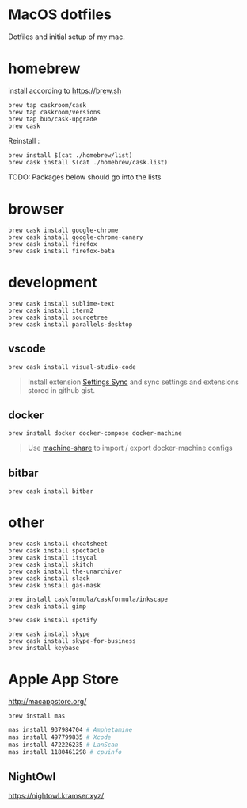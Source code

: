 # MacOS dotfiles

Dotfiles and initial setup of my mac.

# homebrew

install according to https://brew.sh

```
brew tap caskroom/cask
brew tap caskroom/versions
brew tap buo/cask-upgrade
brew cask
```

Reinstall :

```
brew install $(cat ./homebrew/list)
brew cask install $(cat ./homebrew/cask.list)
```

TODO: Packages below should go into the lists


# browser
```
brew cask install google-chrome
brew cask install google-chrome-canary
brew cask install firefox
brew cask install firefox-beta
```

# development

```
brew cask install sublime-text
brew cask install iterm2
brew cask install sourcetree
brew cask install parallels-desktop
```

## vscode

```
brew cask install visual-studio-code
```

> Install extension [Settings Sync](https://marketplace.visualstudio.com/items?itemName=Shan.code-settings-sync) and sync settings and extensions stored in github gist.

## docker

```
brew install docker docker-compose docker-machine
```
> Use [machine-share](https://www.npmjs.com/package/machine-share) to import / export docker-machine configs

## bitbar

```
brew cask install bitbar
```

# other

```
brew cask install cheatsheet
brew cask install spectacle
brew cask install itsycal
brew cask install skitch
brew cask install the-unarchiver
brew cask install slack
brew cask install gas-mask

brew install caskformula/caskformula/inkscape
brew cask install gimp

brew cask install spotify

brew cask install skype
brew cask install skype-for-business
brew install keybase
```

# Apple App Store

http://macappstore.org/

```
brew install mas
```

```bash
mas install 937984704 # Amphetamine
mas install 497799835 # Xcode
mas install 472226235 # LanScan
mas install 1180461298 # cpuinfo
```


## NightOwl

https://nightowl.kramser.xyz/

